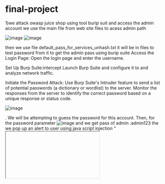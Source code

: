 # final-project
1)we attack owasp juice shop using tool burip suit and access the admin account
we use the main file from web site files to acess admin path

![image](https://github.com/user-attachments/assets/e7a17790-2118-4bde-b3b1-04f248ccb575)
![image](https://github.com/user-attachments/assets/33f62f52-b7e1-4b1a-aefd-aaa7a5b2c197)

then we use file default_pass_for_services_unhash.txt it will be in files to test password from it to get the admin pass using burip suite
Access the Login Page:
Open the login page and enter the username.

Set Up Burp Suite:intercept
Launch Burp Suite and configure it to and analyze network traffic.

Initiate the Password Attack:
Use Burp Suite's Intruder feature to send a list of potential passwords (a dictionary or wordlist) to the server.
Monitor the responses from the server to identify the correct password based on a unique response or status code.

![image](https://github.com/user-attachments/assets/d358f9a9-698a-4a72-9f5c-2fe815662544)

. We will be attempting to guess the password for this account. Then, for the password parameter
![image](https://github.com/user-attachments/assets/796cb971-c4e1-4736-bf7c-3bedfb7b9408)
and we get pass of admin :admin123
the we pop up an alert to user using java script injection 
"<iframe src ="javascript:alert('xss')">"
![image](https://github.com/user-attachments/assets/b30cdd2c-af2d-4a6f-8d8d-53bf2e3766d9)
we use a sql injection to acess bender@juice-sh.op
this sql injection skip us from enter password and make us login to bender account successful
![image](https://github.com/user-attachments/assets/22c78d97-23b0-4469-bee0-376b7dd66394)

